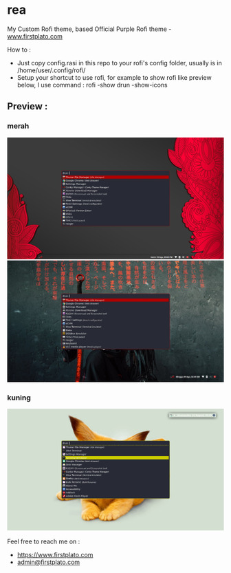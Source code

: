 # rea
My Custom Rofi theme, based Official Purple Rofi theme - www.firstplato.com

How to : 
- Just copy config.rasi in this repo to your rofi's config folder, usually is in /home/user/.config/rofi/
- Setup your shortcut to use rofi, for example to show rofi like preview below, I use command : rofi -show drun -show-icons

## Preview :
### merah
![](https://raw.githubusercontent.com/ipang-dwi/rea/master/img1.png)
![](https://raw.githubusercontent.com/ipang-dwi/rea/master/img2.jpg)
### kuning
![](https://raw.githubusercontent.com/ipang-dwi/rea/master/img3.png)

Feel free to reach me on :
- https://www.firstplato.com
- admin@firstplato.com
